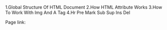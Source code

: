  1.Global Structure Of HTML Document
 2.How HTML Attribute Works
 3.How To Work With Img And A Tag
 4.Hr Pre Mark Sub Sup Ins Del



 Page link: